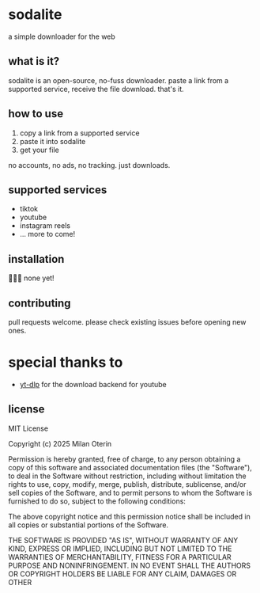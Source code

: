 # sodalite

a simple downloader for the web

## what is it?

sodalite is an open-source, no-fuss downloader. paste a link from a supported service, receive the file download. that's it.

## how to use

1. copy a link from a supported service
2. paste it into sodalite
3. get your file

no accounts, no ads, no tracking. just downloads.

## supported services

- tiktok
- youtube
- instagram reels
- ... more to come!

## installation

🙅🏻‍♂️ none yet!

## contributing

pull requests welcome. please check existing issues before opening new ones.

# special thanks to

- [yt-dlp](https://github.com/yt-dlp/yt-dlp) for the download backend for youtube 

## license

MIT License

Copyright (c) 2025 Milan Oterin

Permission is hereby granted, free of charge, to any person obtaining a copy
of this software and associated documentation files (the "Software"), to deal
in the Software without restriction, including without limitation the rights
to use, copy, modify, merge, publish, distribute, sublicense, and/or sell
copies of the Software, and to permit persons to whom the Software is
furnished to do so, subject to the following conditions:

The above copyright notice and this permission notice shall be included in all
copies or substantial portions of the Software.

THE SOFTWARE IS PROVIDED "AS IS", WITHOUT WARRANTY OF ANY KIND, EXPRESS OR
IMPLIED, INCLUDING BUT NOT LIMITED TO THE WARRANTIES OF MERCHANTABILITY,
FITNESS FOR A PARTICULAR PURPOSE AND NONINFRINGEMENT. IN NO EVENT SHALL THE
AUTHORS OR COPYRIGHT HOLDERS BE LIABLE FOR ANY CLAIM, DAMAGES OR OTHER
